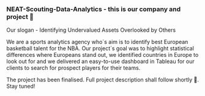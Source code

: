 ### NEAT-Scouting-Data-Analytics - this is our company and project :basketball:

Our slogan - Identifying Undervalued Assets Overlooked by Others

We are a sports analytics agency who´s aim is to identify best European basketball talent for the NBA. Our project´s goal was to highlight statistical differences where Europeans stand out, we identified countries in Europe to look out for and we delivered an easy-to-use dashboard in Tableau for our clients to search for prospect players for their teams.

The project has been finalised. Full project description shall follow shortly :hammer:. Stay tuned!
